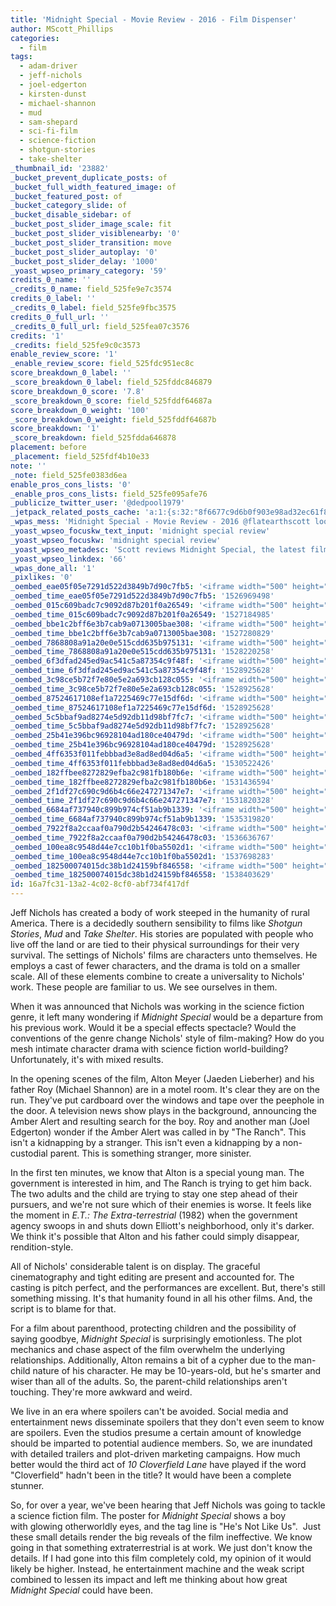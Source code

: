 ```yaml
---
title: 'Midnight Special - Movie Review - 2016 - Film Dispenser'
author: MScott_Phillips
categories:
  - film
tags:
  - adam-driver
  - jeff-nichols
  - joel-edgerton
  - kirsten-dunst
  - michael-shannon
  - mud
  - sam-shepard
  - sci-fi-film
  - science-fiction
  - shotgun-stories
  - take-shelter
_thumbnail_id: '23882'
_bucket_prevent_duplicate_posts: of
_bucket_full_width_featured_image: of
_bucket_featured_post: of
_bucket_category_slide: of
_bucket_disable_sidebar: of
_bucket_post_slider_image_scale: fit
_bucket_post_slider_visiblenearby: '0'
_bucket_post_slider_transition: move
_bucket_post_slider_autoplay: '0'
_bucket_post_slider_delay: '1000'
_yoast_wpseo_primary_category: '59'
credits_0_name: ''
_credits_0_name: field_525fe9e7c3574
credits_0_label: ''
_credits_0_label: field_525fe9fbc3575
credits_0_full_url: ''
_credits_0_full_url: field_525fea07c3576
credits: '1'
_credits: field_525fe9c0c3573
enable_review_score: '1'
_enable_review_score: field_525fdc951ec8c
score_breakdown_0_label: ''
_score_breakdown_0_label: field_525fddc846879
score_breakdown_0_score: '7.8'
_score_breakdown_0_score: field_525fddf64687a
score_breakdown_0_weight: '100'
_score_breakdown_0_weight: field_525fddf64687b
score_breakdown: '1'
_score_breakdown: field_525fdda646878
placement: before
_placement: field_525fdf4b10e33
note: ''
_note: field_525fe0383d6ea
enable_pros_cons_lists: '0'
_enable_pros_cons_lists: field_525fe095afe76
_publicize_twitter_user: '@dedpool1979'
_jetpack_related_posts_cache: 'a:1:{s:32:"8f6677c9d6b0f903e98ad32ec61f8deb";a:2:{s:7:"expires";i:1505074068;s:7:"payload";a:3:{i:0;a:1:{s:2:"id";i:7591;}i:1;a:1:{s:2:"id";i:8835;}i:2;a:1:{s:2:"id";i:22333;}}}}'
_wpas_mess: 'Midnight Special - Movie Review - 2016 @flatearthscott looks at Jeff Nichols latest.'
_yoast_wpseo_focuskw_text_input: 'midnight special review'
_yoast_wpseo_focuskw: 'midnight special review'
_yoast_wpseo_metadesc: 'Scott reviews Midnight Special, the latest film from Jeff Nichols.'
_yoast_wpseo_linkdex: '66'
_wpas_done_all: '1'
_pixlikes: '0'
_oembed_eae05f05e7291d522d3849b7d90c7fb5: '<iframe width="500" height="281" src="https://www.youtube.com/embed/9teNKmm9R3k?start=3&feature=oembed" frameborder="0" allow="autoplay; encrypted-media" allowfullscreen></iframe>'
_oembed_time_eae05f05e7291d522d3849b7d90c7fb5: '1526969498'
_oembed_015c609badc7c9092d87b201f0a26549: '<iframe width="500" height="281" src="https://www.youtube.com/embed/dkhBDhQ4OxM?feature=oembed" frameborder="0" allow="autoplay; encrypted-media" allowfullscreen></iframe>'
_oembed_time_015c609badc7c9092d87b201f0a26549: '1527184985'
_oembed_bbe1c2bff6e3b7cab9a0713005bae308: '<iframe width="500" height="281" src="https://www.youtube.com/embed/_DTbx7c7ez8?feature=oembed" frameborder="0" allow="autoplay; encrypted-media" allowfullscreen></iframe>'
_oembed_time_bbe1c2bff6e3b7cab9a0713005bae308: '1527280829'
_oembed_7868808a91a20e0e515cdd635b975131: '<iframe width="500" height="281" src="https://www.youtube.com/embed/PEZ2r1YGKSA?feature=oembed" frameborder="0" allow="autoplay; encrypted-media" allowfullscreen></iframe>'
_oembed_time_7868808a91a20e0e515cdd635b975131: '1528220258'
_oembed_6f3dfad245ed9ac541c5a87354c9f48f: '<iframe width="500" height="281" src="https://www.youtube.com/embed/rTMINaybeyE?feature=oembed" frameborder="0" allow="autoplay; encrypted-media" allowfullscreen></iframe>'
_oembed_time_6f3dfad245ed9ac541c5a87354c9f48f: '1528925628'
_oembed_3c98ce5b72f7e80e5e2a693cb128c055: '<iframe width="500" height="281" src="https://www.youtube.com/embed/j7RHHPN4gII?feature=oembed" frameborder="0" allow="autoplay; encrypted-media" allowfullscreen></iframe>'
_oembed_time_3c98ce5b72f7e80e5e2a693cb128c055: '1528925628'
_oembed_87524617108ef1a7225469c77e15df6d: '<iframe width="500" height="281" src="https://www.youtube.com/embed/bP8vCXPo-BA?feature=oembed" frameborder="0" allow="autoplay; encrypted-media" allowfullscreen></iframe>'
_oembed_time_87524617108ef1a7225469c77e15df6d: '1528925628'
_oembed_5c5bbaf9ad8274e5d92db11d98bf7fc7: '<iframe width="500" height="281" src="https://www.youtube.com/embed/yqAS2lPISa8?feature=oembed" frameborder="0" allow="autoplay; encrypted-media" allowfullscreen></iframe>'
_oembed_time_5c5bbaf9ad8274e5d92db11d98bf7fc7: '1528925628'
_oembed_25b41e396bc96928104ad180ce40479d: '<iframe width="500" height="281" src="https://www.youtube.com/embed/MFWF9dU5Zc0?feature=oembed" frameborder="0" allow="autoplay; encrypted-media" allowfullscreen></iframe>'
_oembed_time_25b41e396bc96928104ad180ce40479d: '1528925628'
_oembed_4ff6353f011febbbad3e8ad8ed04d6a5: '<iframe width="500" height="281" src="https://www.youtube.com/embed/HikYI0jIAwU?feature=oembed" frameborder="0" allow="autoplay; encrypted-media" allowfullscreen></iframe>'
_oembed_time_4ff6353f011febbbad3e8ad8ed04d6a5: '1530522426'
_oembed_182ffbee8272829efba2c981fb180b6e: '<iframe width="500" height="281" src="https://www.youtube.com/embed/Seg_yBYPjG4?feature=oembed" frameborder="0" allow="autoplay; encrypted-media" allowfullscreen></iframe>'
_oembed_time_182ffbee8272829efba2c981fb180b6e: '1531436594'
_oembed_2f1df27c690c9d6b4c66e247271347e7: '<iframe width="500" height="281" src="https://www.youtube.com/embed/9XxLHyzsB_Q?feature=oembed" frameborder="0" allow="autoplay; encrypted-media" allowfullscreen></iframe>'
_oembed_time_2f1df27c690c9d6b4c66e247271347e7: '1531820328'
_oembed_6684af737940c899b974cf51ab9b1339: '<iframe width="500" height="281" src="https://www.youtube.com/embed/gp-8oB53P7k?feature=oembed" frameborder="0" allow="autoplay; encrypted-media" allowfullscreen></iframe>'
_oembed_time_6684af737940c899b974cf51ab9b1339: '1535319820'
_oembed_7922f8a2ccaaf0a790d2b54246478c03: '<iframe width="500" height="281" src="https://www.youtube.com/embed/AWvUNABT8sg?feature=oembed" frameborder="0" allow="autoplay; encrypted-media" allowfullscreen></iframe>'
_oembed_time_7922f8a2ccaaf0a790d2b54246478c03: '1536636767'
_oembed_100ea8c9548d44e7cc10b1f0ba5502d1: '<iframe width="500" height="281" src="https://www.youtube.com/embed/ek1ePFp-nBI?feature=oembed" frameborder="0" allow="autoplay; encrypted-media" allowfullscreen></iframe>'
_oembed_time_100ea8c9548d44e7cc10b1f0ba5502d1: '1537698283'
_oembed_182500074015dc38b1d24159bf846558: '<iframe width="500" height="281" src="https://www.youtube.com/embed/USPd0vX2sdc?feature=oembed" frameborder="0" allow="autoplay; encrypted-media" allowfullscreen></iframe>'
_oembed_time_182500074015dc38b1d24159bf846558: '1538403629'
id: 16a7fc31-13a2-4c02-8cf0-abf734f417df
---
```

<p>Jeff Nichols has created a body of work steeped in the humanity of rural America. There is a decidedly southern sensibility to films like <em>Shotgun Stories</em>, <em>Mud</em> and <em>Take Shelter</em>. His stories are populated with people who live off the land or are tied to their physical surroundings for their very survival. The settings of Nichols' films are characters unto themselves. He employs a cast of fewer characters, and the drama is told on a smaller scale. All of these elements combine to create a universality to Nichols' work. These people are familiar to us. We see ourselves in them.</p>
<p>When it was announced that Nichols was working in the science fiction genre, it left many wondering if <em>Midnight Special</em> would be a departure from his previous work. Would it be a special effects spectacle? Would the conventions of the genre change Nichols' style of film-making? How do you mesh intimate character drama with science fiction world-building? Unfortunately, it's with mixed results.</p>
<p>In the opening scenes of the film, Alton Meyer (Jaeden Lieberher) and his father Roy (Michael Shannon) are in a motel room. It's clear they are on the run. They've put cardboard over the windows and tape over the peephole in the door. A television news show plays in the background, announcing the Amber Alert and resulting search for the boy. Roy and another man (Joel Edgerton) wonder if the Amber Alert was called in by "The Ranch". This isn't a kidnapping by a stranger. This isn't even a kidnapping by a non-custodial parent. This is something stranger, more sinister.</p>
<p>In the first ten minutes, we know that Alton is a special young man. The government is interested in him, and The Ranch is trying to get him back. The two adults and the child are trying to stay one step ahead of their pursuers, and we're not sure which of their enemies is worse. It feels like the moment in <em>E.T.: The Extra-terrestrial</em> (1982) when the government agency swoops in and shuts down Elliott's neighborhood, only it's darker. We think it's possible that Alton and his father could simply disappear, rendition-style.</p>
<p>All of Nichols' considerable talent is on display. The graceful cinematography and tight editing are present and accounted for. The casting is pitch perfect, and the performances are excellent. But, there's still something missing. It's that humanity found in all his other films. And, the script is to blame for that.</p>
<p>For a film about parenthood, protecting children and the possibility of saying goodbye, <em>Midnight Special</em> is surprisingly emotionless. The plot mechanics and chase aspect of the film overwhelm the underlying relationships. Additionally, Alton remains a bit of a cypher due to the man-child nature of his character. He may be 10-years-old, but he's smarter and wiser than all of the adults. So, the parent-child relationships aren't touching. They're more awkward and weird.</p>
<p>We live in an era where spoilers can't be avoided. Social media and entertainment news disseminate spoilers that they don't even seem to know are spoilers. Even the studios presume a certain amount of knowledge should be imparted to potential audience members. So, we are inundated with detailed trailers and plot-driven marketing campaigns. How much better would the third act of <em>10 Cloverfield Lane</em> have played if the word "Cloverfield" hadn't been in the title? It would have been a complete stunner.</p>
<p>So, for over a year, we've been hearing that Jeff Nichols was going to tackle a science fiction film. The poster for <em>Midnight Special</em> shows a boy with glowing otherworldly eyes, and the tag line is "He's Not Like Us".  Just these small details render the big reveals of the film ineffective. We know going in that something extraterrestrial is at work. We just don't know the details. If I had gone into this film completely cold, my opinion of it would likely be higher. Instead, he entertainment machine and the weak script combined to lessen its impact and left me thinking about how great <em>Midnight Special</em> could have been.</p>
